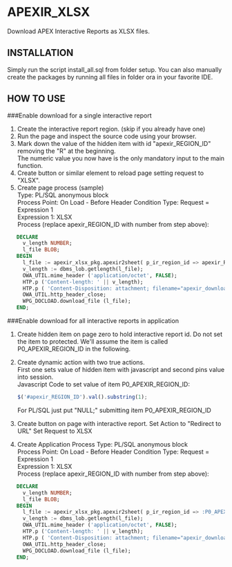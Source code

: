 APEXIR_XLSX
===========

Download APEX Interactive Reports as XLSX files.

INSTALLATION
------------
Simply run the script install_all.sql from folder setup.
You can also manually create the packages by running all files in folder ora in your favorite IDE.

HOW TO USE
----------
###Enable download for a single interactive report

1. Create the interactive report region. (skip if you already have one)
2. Run the page and inspect the source code using your browser.
3. Mark down the value of the hidden item with id "apexir_REGION_ID" removing the "R" at the beginning.  
   The numeric value you now have is the only mandatory input to the main function.
4. Create button or similar element to reload page setting request to "XLSX".
5. Create page process (sample)  
   Type: PL/SQL anonymous block  
   Process Point: On Load - Before Header 
   Condition Type: Request = Expression 1  
   Expression 1: XLSX  
   Process (replace apexir_REGION_ID with number from step above):
```sql
   DECLARE
     v_length NUMBER;
     l_file BLOB;
   BEGIN
     l_file := apexir_xlsx_pkg.apexir2sheet( p_ir_region_id => apexir_REGION_ID);
     v_length := dbms_lob.getlength(l_file);
     OWA_UTIL.mime_header ('application/octet', FALSE);
     HTP.p ('Content-length: ' || v_length);
     HTP.p ( 'Content-Disposition: attachment; filename="apexir_download.xlsx"');
     OWA_UTIL.http_header_close;
     WPG_DOCLOAD.download_file (l_file);
   END;
``` 

###Enable download for all interactive reports in application  
1. Create hidden item on page zero to hold interactive report id. 
   Do not set the item to protected. 
   We'll assume the item is called P0_APEXIR_REGION_ID in the following.
2. Create dynamic action with two true actions.  
   First one sets value of hidden item with javascript and second pins value into session.  
   Javascript Code to set value of item P0_APEXIR_REGION_ID:
   ```javascript
   $('#apexir_REGION_ID').val().substring(1);
   ``` 

   For PL/SQL just put "NULL;" submitting item P0_APEXIR_REGION_ID 
3. Create button on page with interactive report. 
   Set Action to "Redirect to URL" 
   Set Request to XLSX
4. Create Application Process 
   Type: PL/SQL anonymous block  
   Process Point: On Load - Before Header 
   Condition Type: Request = Expression 1  
   Expression 1: XLSX  
   Process (replace apexir_REGION_ID with number from step above): 
```sql
   DECLARE
     v_length NUMBER;
     l_file BLOB;
   BEGIN
     l_file := apexir_xlsx_pkg.apexir2sheet( p_ir_region_id => :P0_APEXIR_REGION_ID);
     v_length := dbms_lob.getlength(l_file);
     OWA_UTIL.mime_header ('application/octet', FALSE);
     HTP.p ('Content-length: ' || v_length);
     HTP.p ( 'Content-Disposition: attachment; filename="apexir_download.xlsx"');
     OWA_UTIL.http_header_close;
     WPG_DOCLOAD.download_file (l_file);
   END;
``` 
